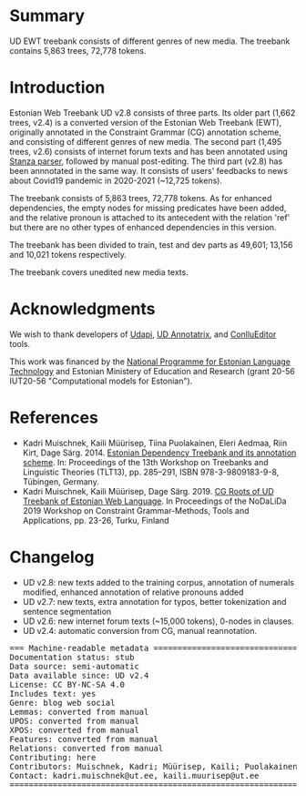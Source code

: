 # Summary

UD EWT treebank consists of different genres of new media. The treebank contains 5,863 trees, 72,778 tokens.


# Introduction

Estonian Web Treebank UD v2.8 consists of three parts. Its older part (1,662 trees, v2.4) is a converted version of the Estonian Web Treebank (EWT), originally annotated in the Constraint Grammar (CG) annotation scheme, and consisting of different genres of new media. 
The second part (1,495 trees, v2.6) consists of internet forum texts and has been annotated using [Stanza parser](https://stanfordnlp.github.io/stanza/), followed by manual post-editing.
The third part (v2.8) has been annnotated in the same way. It consists of users' feedbacks to news about Covid19 pandemic in 2020-2021 (~12,725 tokens). 

The treebank consists of 5,863 trees, 72,778 tokens. As for enhanced dependencies, the empty nodes for missing predicates have been added, and the relative pronoun is attached to its antecedent with the relation 'ref' but there are no other types of enhanced dependencies in this version.

The treebank has been divided  to train, test and dev parts as 49,601; 13,156 and 10,021 tokens respectively.

The treebank covers unedited new media texts.


# Acknowledgments

We wish to thank developers of [Udapi](http://udapi.github.io/), [UD Annotatrix](https://github.com/jonorthwash/ud-annotatrix), and [ConlluEditor](https://github.com/Orange-OpenSource/conllueditor) tools.

This work was financed by the [National Programme for Estonian Language Technology](https://www.keeletehnoloogia.ee/en?set_language=en) and Estonian Ministery of Education and Research (grant 20-56 IUT20-56 "Computational models for Estonian").

# References

* Kadri Muischnek, Kaili Müürisep, Tiina Puolakainen, Eleri Aedmaa, Riin Kirt, Dage Särg.  2014.
  [Estonian Dependency Treebank and its annotation scheme](http://tlt13.sfs.uni-tuebingen.de/tlt13-proceedings.pdf). In: Proceedings of the 13th Workshop on Treebanks and Linguistic Theories (TLT13), pp. 285–291, ISBN 978-3-9809183-9-8, Tübingen, Germany.
* Kadri Muischnek, Kaili Müürisep, Dage Särg. 2019. [CG Roots of UD Treebank of Estonian Web Language](http://www.ep.liu.se/ecp/168/006/ecp19168006.pdf). In Proceedings of the NoDaLiDa 2019 Workshop on Constraint Grammar-Methods, Tools and Applications, pp. 23-26, Turku, Finland
 
# Changelog

* UD v2.8: new texts added to the training corpus, annotation of numerals modified, enhanced annotation of relative pronouns added
* UD v2.7: new texts, extra annotation for typos, better tokenization and sentence segmentation
* UD v2.6: new internet forum texts (~15,000 tokens), 0-nodes in clauses.
* UD v2.4: automatic conversion from CG, manual reannotation.

<pre>
=== Machine-readable metadata =================================================
Documentation status: stub
Data source: semi-automatic
Data available since: UD v2.4
License: CC BY-NC-SA 4.0
Includes text: yes
Genre: blog web social
Lemmas: converted from manual
UPOS: converted from manual
XPOS: converted from manual
Features: converted from manual
Relations: converted from manual
Contributing: here
Contributors: Muischnek, Kadri; Müürisep, Kaili; Puolakainen, Tiina; Särg, Dage; Eiche, Sandra
Contact: kadri.muischnek@ut.ee, kaili.muurisep@ut.ee
===============================================================================
</pre>
